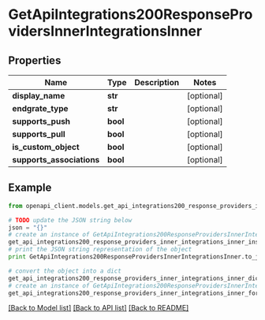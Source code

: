 # GetApiIntegrations200ResponseProvidersInnerIntegrationsInner


## Properties

Name | Type | Description | Notes
------------ | ------------- | ------------- | -------------
**display_name** | **str** |  | [optional] 
**endgrate_type** | **str** |  | [optional] 
**supports_push** | **bool** |  | [optional] 
**supports_pull** | **bool** |  | [optional] 
**is_custom_object** | **bool** |  | [optional] 
**supports_associations** | **bool** |  | [optional] 

## Example

```python
from openapi_client.models.get_api_integrations200_response_providers_inner_integrations_inner import GetApiIntegrations200ResponseProvidersInnerIntegrationsInner

# TODO update the JSON string below
json = "{}"
# create an instance of GetApiIntegrations200ResponseProvidersInnerIntegrationsInner from a JSON string
get_api_integrations200_response_providers_inner_integrations_inner_instance = GetApiIntegrations200ResponseProvidersInnerIntegrationsInner.from_json(json)
# print the JSON string representation of the object
print GetApiIntegrations200ResponseProvidersInnerIntegrationsInner.to_json()

# convert the object into a dict
get_api_integrations200_response_providers_inner_integrations_inner_dict = get_api_integrations200_response_providers_inner_integrations_inner_instance.to_dict()
# create an instance of GetApiIntegrations200ResponseProvidersInnerIntegrationsInner from a dict
get_api_integrations200_response_providers_inner_integrations_inner_form_dict = get_api_integrations200_response_providers_inner_integrations_inner.from_dict(get_api_integrations200_response_providers_inner_integrations_inner_dict)
```
[[Back to Model list]](../README.md#documentation-for-models) [[Back to API list]](../README.md#documentation-for-api-endpoints) [[Back to README]](../README.md)


